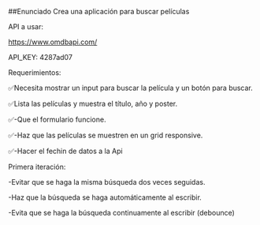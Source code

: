 ##Enunciado
Crea una aplicación para buscar películas

API a usar:

https://www.omdbapi.com/

API_KEY: 4287ad07

Requerimientos:

✅Necesita mostrar un input para buscar la película y un botón para buscar.

✅Lista las películas y muestra el título, año y poster.

✅-Que el formulario funcione.

✅-Haz que las películas se muestren en un grid responsive.

✅-Hacer el fechin de datos a la Api

Primera iteración:

-Evitar que se haga la misma búsqueda dos veces seguidas.

-Haz que la búsqueda se haga automáticamente al escribir.

-Evita que se haga la búsqueda continuamente al escribir (debounce)